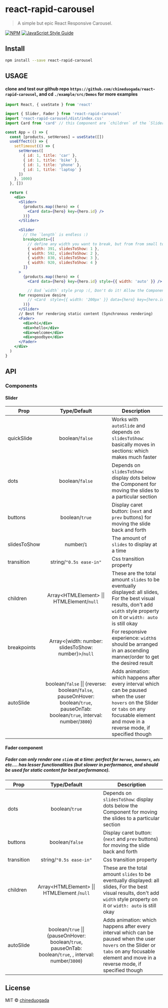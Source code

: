 # react-rapid-carousel

> A simple but epic React Responsive Carousel.

[![NPM](https://img.shields.io/npm/v/react-rapid-carousel.svg)](https://www.npmjs.com/package/react-rapid-carousel) [![JavaScript Style Guide](https://img.shields.io/badge/code_style-standard-brightgreen.svg)](https://standardjs.com)

## Install

```bash
npm install --save react-rapid-carousel
```

## USAGE

#### clone and test our github repo `https://github.com/chineduogada/react-rapid-carousel`, and cd `./example/src/Demos` for more examples

```jsx
import React, { useState } from 'react'

import { Slider, Fader } from 'react-rapid-carousel'
import 'react-rapid-carousel/dist/index.css'
import Card from 'card' // this Component are `children` of the `Slider`. For the best visual results, don't add `width` style property on it or `width: auto` is still okay.

const App = () => {
  const [products, setHeroes] = useState([])
  useEffect(() => {
    setTimeout(() => {
      setHeroes([
        { id: 1, title: 'car' },
        { id: 1, title: 'bike' },
        { id: 1, title: 'phone' },
        { id: 1, title: 'laptop' }
      ])
    }, 1000)
  }, [])

  return (
    <div>
      <Slider>
        {products.map((hero) => (
          <Card data={hero} key={hero.id} />
        ))}
      </Slider>
      
      <Slider
        // the `length` is endless :)
        breakpoints={[
          // define any width you want to break, but from from small to large widths
          { width: 391, slidesToShow: 1 },
          { width: 592, slidesToShow: 2 },
          { width: 830, slidesToShow: 3 },
          { width: 920, slidesToShow: 4 }
        ]}
      >
        {products.map((hero) => (
          <Card data={hero} key={hero.id} style={{ width: 'auto' }} />

          // Bad `width` style prop :(, Don't do it! Allow the Component do it for you, or use `breakpoints`
      for responsive desire
          // <Card  style={{ width: '200px' }} data={hero} key={hero.id} />
        ))}
      </Slider>
      // Best for rendering static content (Synchronous rendering)
      <Fader>
        <div>hi</div>
        <div>hello</div>
        <div>welcome</div>
        <div>goodbye</div>
      </Fader>
    </div>
  )
}
```

## API

### Components

#### Slider

| Prop         |                                                                Type/Default                                                                | Description                                                                                                                                                                                    |
| ------------ | :----------------------------------------------------------------------------------------------------------------------------------------: | ---------------------------------------------------------------------------------------------------------------------------------------------------------------------------------------------- |
| quickSlide   |                                                              boolean/`false`                                                               | Works with `autoSlide` and depends on `slidesToShow`: basically moves in sections: which makes much faster                                                                                     |
| dots         |                                                              boolean/`false`                                                               | Depends on `slidesToShow`: display dots below the Component for moving the slides to a particular section                                                                                      |
| buttons      |                                                               boolean/`true`                                                               | Display caret button: (`next` and `prev` buttons) for moving the slide back and forth                                                                                                          |
| slidesToShow |                                                                 number/`1`                                                                 | The amount of `slides` to display at a time                                                                                                                                                    |
| transition   |                                                          string/`"0.5s ease-in"`                                                           | Css transition property                                                                                                                                                                        |
| children     |                                         Array&#60;HTMLElement&#62; &#124;&#124; HTMLElement/`null`                                         | These are the total amount `slides` to be eventually displayed: all slides, For the best visual results, don't add `width` style property on it or `width: auto` is still okay                 |
| breakpoints  |                                        Array&#60;{width: number: slidesToShow: number}&#62;/`null`                                         | For responsive experience: `width`s should be arranged in an ascending manner/order to get the desired result                                                                                  |
| autoSlide    | boolean/`false` &#124;&#124; {reverse: boolean/`false`, pauseOnHover: boolean/`true`, pauseOnTab: boolean/`true`, interval: number/`3800`} | Adds animation: which happens after every interval which can be paused when the user `hovers` on the Slider or `tabs` on any focusable element and move in a reverse mode, if specified though |

#### Fader component

##### Fader can only render one `slide` at a time: perfect for `heroes`, `banners`, `ads` etc.... has lesser functionalities (but slower in performance, and should be used for static content for best performance).

| Prop       |                                                   Type/Default                                                    | Description                                                                                                                                                                                    |
| ---------- | :---------------------------------------------------------------------------------------------------------------: | ---------------------------------------------------------------------------------------------------------------------------------------------------------------------------------------------- |
| dots       |                                                  boolean/`true`                                                   | Depends on `slidesToShow`: display dots below the Component for moving the slides to a particular section                                                                                      |
| buttons    |                                                  boolean/`false`                                                  | Display caret button: (`next` and `prev` buttons) for moving the slide back and forth                                                                                                          |
| transition |                                              string/`"0.5s ease-in"`                                              | Css transition property                                                                                                                                                                        |
| children   |                            Array&#60;HTMLElement&#62; &#124;&#124; HTMLElement /`null`                            | These are the total amount `slides` to be eventually displayed: all slides, For the best visual results, don't add `width` style property on it or `width: auto` is still okay                 |
| autoSlide  | boolean/`true` &#124;&#124; {pauseOnHover: boolean/`true`, pauseOnTab: boolean/`true`, , interval: number/`3800`} | Adds animation: which happens after every interval which can be paused when the user `hovers` on the Slider or `tabs` on any focusable element and move in a reverse mode, if specified though |

## License

MIT © [chineduogada](https://github.com/chineduogada)
